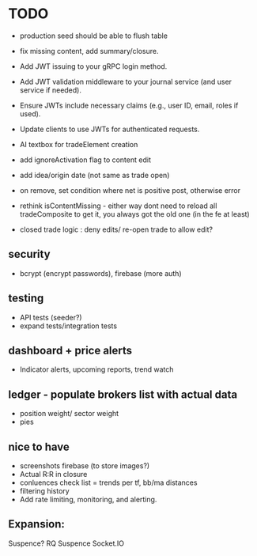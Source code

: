 ﻿
# TODO
- production seed should be able to flush table
- fix missing content, add summary/closure.

- Add JWT issuing to your gRPC login method.
- Add JWT validation middleware to your journal service (and user service if needed).
- Ensure JWTs include necessary claims (e.g., user ID, email, roles if used).
- Update clients to use JWTs for authenticated requests.

- AI textbox for tradeElement creation
- add ignoreActivation flag to content edit
- add idea/origin date (not same as trade open)
- on remove, set condition where net is positive post, otherwise error
- rethink isContentMissing - either way dont need to reload all tradeComposite to get it, you always got the old one (in the fe at least)
- closed trade logic : deny edits/ re-open trade to allow edit?

## security
 - bcrypt (encrypt passwords), firebase (more auth)

## testing
- API tests (seeder?)
- expand tests/integration tests

## dashboard + price alerts
- Indicator alerts, upcoming reports, trend watch

## ledger - populate brokers list with actual data
- position weight/ sector weight
- pies

## nice to have
- screenshots firebase (to store images?)
- Actual R:R in closure
- conluences check list = trends per tf, bb/ma distances
- filtering history
- Add rate limiting, monitoring, and alerting.

## Expansion:
Suspence? RQ Suspence
Socket.IO